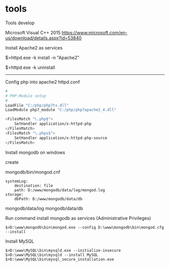 # tools
Tools develop

Microsoft Visual C++ 2015
https://www.microsoft.com/en-us/download/details.aspx?id=53840

Install Apache2 as services

$>httpd.exe -k install -n "Apache2"

$>httpd.exe -k uninstall

------------------------------------------------------------------
Config php into apache2
httpd.conf

```bash
#
# PHP-Module setup
#
LoadFile "C:/php/php7ts.dll"
LoadModule php7_module "C:/php/php7apache2_4.dll"

<FilesMatch "\.php$">
    SetHandler application/x-httpd-php
</FilesMatch>
<FilesMatch "\.phps$">
    SetHandler application/x-httpd-php-source
</FilesMatch>
```

Install mongodb on windows

create

mongodb/bin/mongod.cnf

    systemLog:
        destination: file
        path: D:/www/mongodb/data/log/mongod.log
    storage:
        dbPath: D:/www/mongodb/data/db
    
mongodb/data/log
mongodb/data/db

Run command install mongodb as services (Administrative Privileges)

```
$>D:\www\mongodb\bin\mongod.exe --config D:\www\mongodb\bin\mongod.cfg --install
```

Install MySQL

    $>D:\www\MySQL\bin\mysqld.exe --initialize-insecure
    $>D:\www\MySQL\bin\mysqld --install MySQL
    $>D:\www\MySQL\bin\mysql_secure_installation.exe
